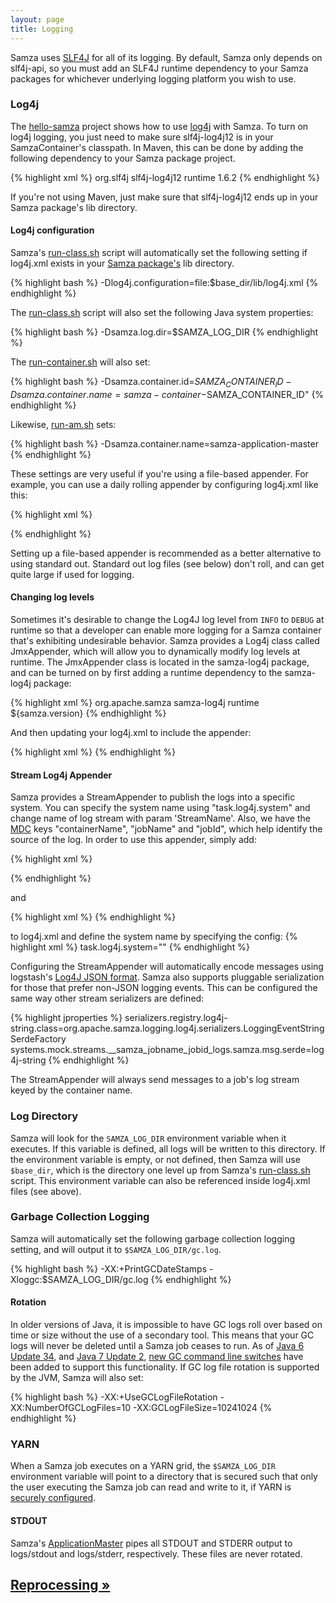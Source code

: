 ```yaml
---
layout: page
title: Logging
---
```

<!--
   Licensed to the Apache Software Foundation (ASF) under one or more
   contributor license agreements.  See the NOTICE file distributed with
   this work for additional information regarding copyright ownership.
   The ASF licenses this file to You under the Apache License, Version 2.0
   (the "License"); you may not use this file except in compliance with
   the License.  You may obtain a copy of the License at

       http://www.apache.org/licenses/LICENSE-2.0

   Unless required by applicable law or agreed to in writing, software
   distributed under the License is distributed on an "AS IS" BASIS,
   WITHOUT WARRANTIES OR CONDITIONS OF ANY KIND, either express or implied.
   See the License for the specific language governing permissions and
   limitations under the License.
-->

Samza uses [SLF4J](http://www.slf4j.org/) for all of its logging. By default, Samza only depends on slf4j-api, so you must add an SLF4J runtime dependency to your Samza packages for whichever underlying logging platform you wish to use.

### Log4j

The [hello-samza](/startup/hello-samza/{{site.version}}) project shows how to use [log4j](http://logging.apache.org/log4j/1.2/) with Samza. To turn on log4j logging, you just need to make sure slf4j-log4j12 is in your SamzaContainer's classpath. In Maven, this can be done by adding the following dependency to your Samza package project.

{% highlight xml %}
<dependency>
  <groupId>org.slf4j</groupId>
  <artifactId>slf4j-log4j12</artifactId>
  <scope>runtime</scope>
  <version>1.6.2</version>
</dependency>
{% endhighlight %}

If you're not using Maven, just make sure that slf4j-log4j12 ends up in your Samza package's lib directory.

#### Log4j configuration

Samza's [run-class.sh](packaging.html) script will automatically set the following setting if log4j.xml exists in your [Samza package's](packaging.html) lib directory.

{% highlight bash %}
-Dlog4j.configuration=file:$base_dir/lib/log4j.xml
{% endhighlight %}

The [run-class.sh](packaging.html) script will also set the following Java system properties:

{% highlight bash %}
-Dsamza.log.dir=$SAMZA_LOG_DIR
{% endhighlight %}

The [run-container.sh](packaging.html) will also set:

{% highlight bash %}
-Dsamza.container.id=$SAMZA_CONTAINER_ID -Dsamza.container.name=samza-container-$SAMZA_CONTAINER_ID"
{% endhighlight %}

Likewise, [run-am.sh](packaging.html) sets:

{% highlight bash %}
-Dsamza.container.name=samza-application-master
{% endhighlight %}

These settings are very useful if you're using a file-based appender. For example, you can use a daily rolling appender by configuring log4j.xml like this:

{% highlight xml %}
<appender name="RollingAppender" class="org.apache.log4j.DailyRollingFileAppender">
   <param name="File" value="${samza.log.dir}/${samza.container.name}.log" />
   <param name="DatePattern" value="'.'yyyy-MM-dd" />
   <layout class="org.apache.log4j.PatternLayout">
    <param name="ConversionPattern" value="%d{yyyy-MM-dd HH:mm:ss} %c{1} [%p] %m%n" />
   </layout>
</appender>
{% endhighlight %}

Setting up a file-based appender is recommended as a better alternative to using standard out. Standard out log files (see below) don't roll, and can get quite large if used for logging.

#### Changing log levels

Sometimes it's desirable to change the Log4J log level from `INFO` to `DEBUG` at runtime so that a developer can enable more logging for a Samza container that's exhibiting undesirable behavior. Samza provides a Log4j class called JmxAppender, which will allow you to dynamically modify log levels at runtime. The JmxAppender class is located in the samza-log4j package, and can be turned on by first adding a runtime dependency to the samza-log4j package:

{% highlight xml %}
<dependency>
  <groupId>org.apache.samza</groupId>
  <artifactId>samza-log4j</artifactId>
  <scope>runtime</scope>
  <version>${samza.version}</version>
</dependency>
{% endhighlight %}

And then updating your log4j.xml to include the appender:

{% highlight xml %}
<appender name="jmx" class="org.apache.samza.logging.log4j.JmxAppender" />
{% endhighlight %}

#### Stream Log4j Appender

Samza provides a StreamAppender to publish the logs into a specific system. You can specify the system name using "task.log4j.system" and change name of log stream with param 'StreamName'. Also, we have the [MDC](http://logback.qos.ch/manual/mdc.html) keys "containerName", "jobName" and "jobId", which help identify the source of the log. In order to use this appender, simply add:

{% highlight xml %}
<appender name="StreamAppender" class="org.apache.samza.logging.log4j.StreamAppender">
   <!-- optional -->
   <param name="StreamName" value="EpicStreamName"/>
   <layout class="org.apache.log4j.PatternLayout">
     <param name="ConversionPattern" value="%X{containerName} %X{jobName} %X{jobId} %d{yyyy-MM-dd HH:mm:ss} %c{1} [%p] %m%n" />
   </layout>
</appender>
{% endhighlight %}

and

{% highlight xml %}
<appender-ref ref="StreamAppender"/>
{% endhighlight %}

to log4j.xml and define the system name by specifying the config:
{% highlight xml %}
task.log4j.system="<system-name>"
{% endhighlight %}

Configuring the StreamAppender will automatically encode messages using logstash's [Log4J JSON format](https://github.com/logstash/log4j-jsonevent-layout). Samza also supports pluggable serialization for those that prefer non-JSON logging events. This can be configured the same way other stream serializers are defined:

{% highlight jproperties %}
serializers.registry.log4j-string.class=org.apache.samza.logging.log4j.serializers.LoggingEventStringSerdeFactory
systems.mock.streams.__samza_jobname_jobid_logs.samza.msg.serde=log4j-string
{% endhighlight %}

The StreamAppender will always send messages to a job's log stream keyed by the container name.

### Log Directory

Samza will look for the `SAMZA_LOG_DIR` environment variable when it executes. If this variable is defined, all logs will be written to this directory. If the environment variable is empty, or not defined, then Samza will use `$base_dir`, which is the directory one level up from Samza's [run-class.sh](packaging.html) script. This environment variable can also be referenced inside log4j.xml files (see above).

### Garbage Collection Logging

Samza will automatically set the following garbage collection logging setting, and will output it to `$SAMZA_LOG_DIR/gc.log`.

{% highlight bash %}
-XX:+PrintGCDateStamps -Xloggc:$SAMZA_LOG_DIR/gc.log
{% endhighlight %}

#### Rotation

In older versions of Java, it is impossible to have GC logs roll over based on time or size without the use of a secondary tool. This means that your GC logs will never be deleted until a Samza job ceases to run. As of [Java 6 Update 34](http://www.oracle.com/technetwork/java/javase/2col/6u34-bugfixes-1733379.html), and [Java 7 Update 2](http://www.oracle.com/technetwork/java/javase/7u2-relnotes-1394228.html), [new GC command line switches](http://bugs.sun.com/bugdatabase/view_bug.do?bug_id=6941923) have been added to support this functionality. If GC log file rotation is supported by the JVM, Samza will also set:

{% highlight bash %}
-XX:+UseGCLogFileRotation -XX:NumberOfGCLogFiles=10 -XX:GCLogFileSize=10241024
{% endhighlight %}

### YARN

When a Samza job executes on a YARN grid, the `$SAMZA_LOG_DIR` environment variable will point to a directory that is secured such that only the user executing the Samza job can read and write to it, if YARN is [securely configured](http://hadoop.apache.org/docs/current/hadoop-project-dist/hadoop-common/ClusterSetup.html).

#### STDOUT

Samza's [ApplicationMaster](../yarn/application-master.html) pipes all STDOUT and STDERR output to logs/stdout and logs/stderr, respectively. These files are never rotated.

## [Reprocessing &raquo;](reprocessing.html)
